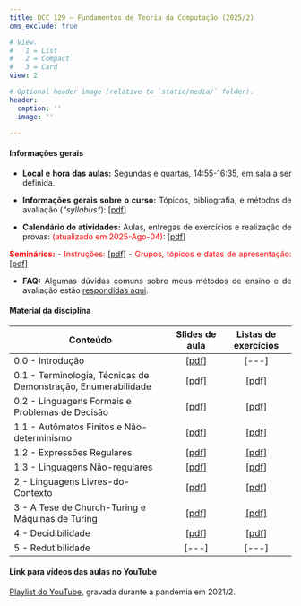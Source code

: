```yaml
---
title: DCC 129 – Fundamentos de Teoria da Computação (2025/2)
cms_exclude: true

# View.
#   1 = List
#   2 = Compact
#   3 = Card
view: 2

# Optional header image (relative to `static/media/` folder).
header:
  caption: ''
  image: ''

---
```


<div style="text-align: justify"> 

#### Informações gerais

- **Local e hora das aulas:** Segundas e quartas, 14:55-16:35, em sala a ser definida.

- **Informações gerais sobre o curso:** Tópicos, bibliografia, e métodos de avaliação (*"syllabus"*): [[pdf](https://homepages.dcc.ufmg.br/~msalvim/courses/ftc/Aula0.0_InformacoesGerais%5bstill%5d.pdf)]

- **Calendário de atividades:** Aulas, entregas de exercícios e realização de provas: 
<span style="color:red">(atualizado em 2025-Ago-04)</span>: [[pdf](https://homepages.dcc.ufmg.br/~msalvim/courses/ftc/FTC-2025-2%20-%20Cronograma.pdf)] 

<span style="color:red">**Seminários:**</span>
    - <span style="color:red">Instruções:</span> [[pdf]](https://homepages.dcc.ufmg.br/~msalvim/courses/ftc/seminario%5binstrucoes%5d.pdf)
    - <span style="color:red">Grupos, tópicos e datas de apresentação:</span> [[pdf]](https://homepages.dcc.ufmg.br/~msalvim/courses/ftc/seminarios-grupos-topicos.pdf)

- **FAQ:** Algumas dúvidas comuns sobre meus métodos de ensino e de avaliação estão [respondidas aqui](../../faqs/teaching-grading/).

#### Material da disciplina

| Conteúdo | Slides de aula | Listas de exercícios |
| --- | :---: | :---: | 
| 0.0 - Introdução | [[pdf](https://homepages.dcc.ufmg.br/~msalvim/courses/ftc/Aula0.0_Introducao%5bstill%5d.pdf)] | [---] | 
| 0.1 - Terminologia, Técnicas de Demonstração, Enumerabilidade | [[pdf](https://homepages.dcc.ufmg.br/~msalvim/courses/ftc/Aula0.1_TecnicasDemonstracao-Enumerabilidade%5bstill%5d.pdf)] | [[pdf](https://homepages.dcc.ufmg.br/~msalvim/courses/ftc/Lista0.1_TecnicasDemonstracao-Enumerabilidade%5bquestoes%5d.pdf)] | 
| 0.2 - Linguagens Formais e Problemas de Decisão | [[pdf](https://homepages.dcc.ufmg.br/~msalvim/courses/ftc/Aula0.2_LingFormais-PDs%5bstill%5d.pdf)] | [[pdf](https://homepages.dcc.ufmg.br/~msalvim/courses/ftc/Lista0.2_LingFormais-PDs%5bquestoes%5d.pdf)] | 
| 1.1 - Autômatos Finitos e Não-determinismo | [[pdf](https://homepages.dcc.ufmg.br/~msalvim/courses/ftc/Aula1.1_AFDs-AFNs%5bstill%5d.pdf)] | [[pdf](https://homepages.dcc.ufmg.br/~msalvim/courses/ftc/Lista1.1_AFDs-AFNs%5bquestoes%5d.pdf)] | 
| 1.2 - Expressões Regulares | [[pdf](https://homepages.dcc.ufmg.br/~msalvim/courses/ftc/Aula1.2_ExpressoesRegulares%5bstill%5d.pdf)] | [[pdf]](https://homepages.dcc.ufmg.br/~msalvim/courses/ftc/Lista1.2_ExpressoesRegulares%5bquestoes%5d.pdf) | 
| 1.3 - Linguagens Não-regulares | [[pdf](https://homepages.dcc.ufmg.br/~msalvim/courses/ftc/Aula1.3_LingNaoRegulares%5bstill%5d.pdf)] | [[pdf](https://homepages.dcc.ufmg.br/~msalvim/courses/ftc/Lista1.3_LingNaoRegulares%5bquestoes%5d.pdf)] | 
| 2 - Linguagens Livres-do-Contexto | [[pdf](https://homepages.dcc.ufmg.br/~msalvim/courses/ftc/Aula2_LingLivresContexto%5bstill%5d.pdf)] | [[pdf](https://homepages.dcc.ufmg.br/~msalvim/courses/ftc/Lista2_LingLivresContexto%5bquestoes%5d.pdf)] | 
| 3 - A Tese de Church-Turing e Máquinas de Turing | [[pdf](https://homepages.dcc.ufmg.br/~msalvim/courses/ftc/Aula3_TeseChurchTuring-MTs%5bstill%5d.pdf)] | [[pdf]](https://homepages.dcc.ufmg.br/~msalvim/courses/ftc/Lista3_TeseChurchTuring-MTs%5bquestoes%5d.pdf) | 
| 4 - Decidibilidade | [[pdf](https://homepages.dcc.ufmg.br/~msalvim/courses/ftc/Aula4_Decidibilidade%5bstill%5d.pdf)] | [[pdf](https://homepages.dcc.ufmg.br/~msalvim/courses/ftc/Lista4_Decidibilidade%5bquestoes%5d.pdf)] | 
| 5 - Redutibilidade | [---] | [---] | 

####  Link para vídeos das aulas no YouTube
 
[Playlist do YouTube](https://www.youtube.com/playlist?list=PLthT0cpFNWk_FMiKxsQQ9S8m_JmsA7r-L), gravada durante a pandemia em 2021/2.


</div>